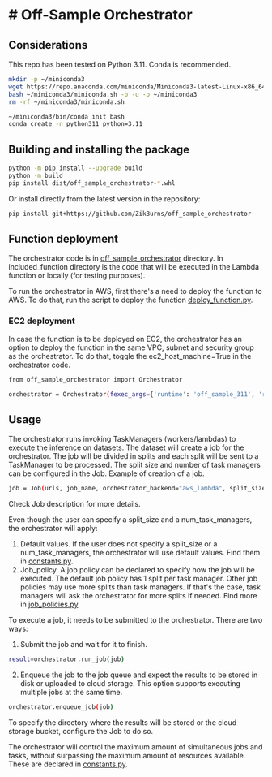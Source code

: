 # # Off-Sample Orchestrator

## Considerations
This repo has been tested on Python 3.11. Conda is recommended.
```bash
mkdir -p ~/miniconda3
wget https://repo.anaconda.com/miniconda/Miniconda3-latest-Linux-x86_64.sh -O ~/miniconda3/miniconda.sh
bash ~/miniconda3/miniconda.sh -b -u -p ~/miniconda3
rm -rf ~/miniconda3/miniconda.sh

~/miniconda3/bin/conda init bash
conda create -n python311 python=3.11
```

## Building and installing the package

```bash
python -m pip install --upgrade build
python -m build
pip install dist/off_sample_orchestrator-*.whl
```
Or install directly from the latest version in the repository:
```bash
pip install git+https://github.com/ZikBurns/off_sample_orchestrator
```

## Function deployment
The orchestrator code is in [off_sample_orchestrator](off_sample_orchestrator) directory.
In included_function directory is the code that will be executed in the Lambda function or locally (for testing purposes).

To run the orchestrator in AWS, first there's a need to deploy the function to AWS.
To do that, run the script to deploy the function [deploy_function.py](lambda_test%2Fdeploy_function.py).

### EC2 deployment
In case the function is to be deployed on EC2, the orchestrator has an option to deploy the function in the same VPC, subnet and security group as the orchestrator.
To do that, toggle the ec2_host_machine=True in the orchestrator code.
```bash
from off_sample_orchestrator import Orchestrator

orchestrator = Orchestrator(fexec_args={'runtime': 'off_sample_311', 'runtime_memory': 3008}, ec2_host_machine=True, initialize=False)
```

## Usage
The orchestrator runs invoking TaskManagers (workers/lambdas) to execute the inference on datasets. 
The dataset will create a job for the orchestrator.
The job will be divided in splits and each split will be sent to a TaskManager to be processed.
The split size and number of task managers can be configured in the Job.
Example of creation of a job.
```bash
job = Job(urls, job_name, orchestrator_backend="aws_lambda", split_size=split_size, num_task_managers=num_task_managers)
```
Check Job description for more details.

Even though the user can specify a split_size and a num_task_managers, the orchestrator will apply:
1. Default values. If the user does not specify a split_size or a num_task_managers, the orchestrator will use default values. Find them in [constants.py](off_sample_orchestrator%2Fconstants.py).
2. Job_policy. A job policy can be declared to specify how the job will be executed. The default job policy has 1 split per task manager. Other job policies may use more splits than task managers. If that's the case, task managers will ask the orchestrator for more splits if needed. Find more in [job_policies.py](off_sample_orchestrator%2Fjob_policies.py)


To execute a job, it needs to be submitted to the orchestrator.
There are two ways:
1. Submit the job and wait for it to finish.
```bash
result=orchestrator.run_job(job)
```

2. Enqueue the job to the job queue and expect the results to be stored in disk or uploaded to cloud storage. This option supports executing multiple jobs at the same time.
```bash
orchestrator.enqueue_job(job)
```
To specify the directory where the results will be stored or the cloud storage bucket, configure the Job to do so. 

The orchestrator will control the maximum amount of simultaneous jobs and tasks, without surpassing the maximum amount of resources available. These are declared in [constants.py](off_sample_orchestrator%2Fconstants.py).


